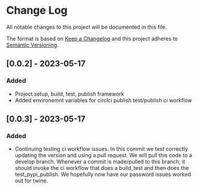 # Change Log

All notable changes to this project will be documented in this file.

The format is based on [Keep a Changelog](http://keepachangelog.com/)
and this project adheres to [Semantic Versioning](http://semver.org/).

## [0.0.2] - 2023-05-17

### Added

- Project setup, build, test, publish framework
- Added environemnt variables for circlci publish test/publish ci workflow

## [0.0.3] - 2023-05-17

### Added

- Continuing testing ci workflow issues.  In this commit we test correctly
  updating the version and using a pull request.  We will pull this
  code to a develop branch.  Whenever a commit is made/pulled to this branch,
  it should invoke the ci workflow that does a build_test and
  then does the test_pypi_publish.  We hopefully now have our password
  issues worked out for twine.


